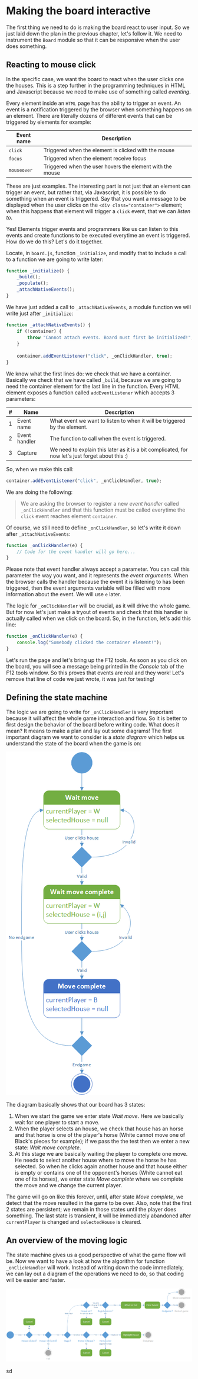 # Making the board interactive

The first thing we need to do is making the board react to user input. So we just laid down the plan in the previous chapter, let's follow it. We need to instrument the `Board` module so that it can be responsive when the user does something.

## Reacting to mouse click
In the specific case, we want the board to react when the user clicks one the houses. This is a step further in the programming techniques in HTML and Javascript because we need to make use of something called _eventing_.

Every element inside an `HTML` page has the ability to trigger an event. An event is a notification triggered by the browser when something happens on an element. There are literally dozens of different events that can be triggered by elements for example:

| Event name  | Description                                               |
|-------------|-----------------------------------------------------------|
| `click`     | Triggered when the element is clicked with the mouse      |
| `focus`     | Triggered when the element receive focus                  |
| `mouseover` | Triggered when the user hovers the element with the mouse |

These are just examples. The interesting part is not just that an element can trigger an event, but rather that, via Javascript, it is possible to do something when an event is triggered. Say that you want a message to be displayed when the user clicks on the `<div class="container">` element; when this happens that element will trigger a `click` event, that we can _listen to_.

Yes! Elements trigger events and programmers like us can listen to this events and create functions to be executed everytime an event is triggered. How do we do this? Let's do it together.

Locate, in `board.js`, function `_initialize`, and modify that to include a call to a function we are going to write later:

```javascript
function _initialize() {
    _build();
    _populate();
    _attachNativeEvents();
}
```

We have just added a call to `_attachNativeEvents`, a module function we will write just after `_initialize`:

```javascript
function _attachNativeEvents() {
    if (!container) {
        throw "Cannot attach events. Board must first be initialized!";
    }

    container.addEventListener("click", _onClickHandler, true);
}
```

We know what the first lines do: we check that we have a container. Basically we check that we have called `_build`, because we are going to need the container element for the last line in the function. Every HTML element exposes a function called `addEventListener` which accepts 3 parameters:

| # | Name          | Description                                                                                       |
|---|---------------|---------------------------------------------------------------------------------------------------|
| 1 | Event name    | What event we want to listen to when it will be triggered by the element.                         |
| 2 | Event handler | The function to call when the event is triggered.                                                 |
| 3 | Capture       | We need to explain this later as it is a bit complicated, for now let's just forget about this :) |

So, when we make this call:

```javascript
container.addEventListener("click", _onClickHandler, true);
```

We are doing the following:

> We are asking the browser to register a new _event handler_ called `_onClickHandler` and that this function must be called everytime the `click` event reaches element `container`.

Of course, we still need to define `_onClickHandler`, so let's write it down after `_attachNativeEvents`:

```javascript
function _onClickHandler(e) {
    // Code for the event handler will go here...
}
```

Please note that event handler always accept a parameter. You can call this parameter the way you want, and it represents the _event arguments_. When the browser calls the handler because the event it is listening to has been triggered, then the event arguments variable will be filled with more information about the event. We will use `e` later.

The logic for `_onClickHandler` will be crucial, as it will drive the whole game. But for now let's just make a tryout of events and check that this handler is actually called when we click on the board. So, in the function, let's add this line:

```javascript
function _onClickHandler(e) {
    console.log("Somebody clicked the container element!");
}
```

Let's run the page and let's bring up the F12 tools. As soon as you click on the board, you will see a message being printed in the _Console_ tab of the F12 tools window. So this proves that events are real and they work! Let's remove that line of code we just wrote, it was just for testing!

## Defining the state machine
The logic we are going to write for `_onClickHandler` is very important because it will affect the whole game interaction and flow. So it is better to first design the behavior of the board before writing code. What does it mean? It means to make a plan and lay out some diagrams! The first important diagram we want to consider is a _state diagram_ which helps us understand the state of the board when the game is on:

![](/assets/diagrams-state.png)

The diagram basically shows that our board has 3 states:

1. When we start the game we enter state _Wait move_. Here we basically wait for one player to start a move.
2. When the player selects an house, we check that house has an horse and that horse is one of the player's horse (White cannot move one of Black's pieces for example); if we pass the the test then we enter a new state: _Wait move complete_.
3. At this stage we are basically waiting the player to complete one move. He needs to select another house where to move the horse he has selected. So when he clicks again another house and that house either is empty or contains one of the opponent's horses (White cannot eat one of its horses), we enter state _Move complete_ where we complete the move and we change the current player.

The game will go on like this forever, until, after state _Move complete_, we detect that the move resulted in the game to be over. Also, note that the first 2 states are persistent; we remain in those states until the player does something. The last state is transient, it will be immediately abandoned after `currentPlayer` is changed and `selectedHouse` is cleared.

## An overview of the moving logic
The state machine gives us a good perspective of what the game flow will be. Now we want to have a look at how the algorithm for function `_onClickHandler` will work. Instead of writing down the code immediately, we can lay out a diagram of the operations we need to do, so that coding will be easier and faster.

![](/assets/diagrams-activity.png)

sd
